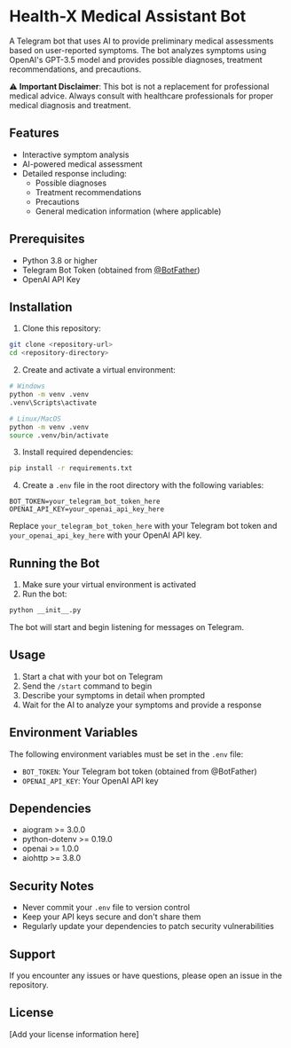  # Health-X Medical Assistant Bot

A Telegram bot that uses AI to provide preliminary medical assessments based on user-reported symptoms. The bot analyzes symptoms using OpenAI's GPT-3.5 model and provides possible diagnoses, treatment recommendations, and precautions.

⚠️ **Important Disclaimer**: This bot is not a replacement for professional medical advice. Always consult with healthcare professionals for proper medical diagnosis and treatment.

## Features

- Interactive symptom analysis
- AI-powered medical assessment
- Detailed response including:
  - Possible diagnoses
  - Treatment recommendations
  - Precautions
  - General medication information (where applicable)

## Prerequisites

- Python 3.8 or higher
- Telegram Bot Token (obtained from [@BotFather](https://t.me/BotFather))
- OpenAI API Key

## Installation

1. Clone this repository:
```bash
git clone <repository-url>
cd <repository-directory>
```

2. Create and activate a virtual environment:
```bash
# Windows
python -m venv .venv
.venv\Scripts\activate

# Linux/MacOS
python -m venv .venv
source .venv/bin/activate
```

3. Install required dependencies:
```bash
pip install -r requirements.txt
```

4. Create a `.env` file in the root directory with the following variables:
```env
BOT_TOKEN=your_telegram_bot_token_here
OPENAI_API_KEY=your_openai_api_key_here
```

Replace `your_telegram_bot_token_here` with your Telegram bot token and `your_openai_api_key_here` with your OpenAI API key.

## Running the Bot

1. Make sure your virtual environment is activated
2. Run the bot:
```bash
python __init__.py
```

The bot will start and begin listening for messages on Telegram.

## Usage

1. Start a chat with your bot on Telegram
2. Send the `/start` command to begin
3. Describe your symptoms in detail when prompted
4. Wait for the AI to analyze your symptoms and provide a response

## Environment Variables

The following environment variables must be set in the `.env` file:

- `BOT_TOKEN`: Your Telegram bot token (obtained from @BotFather)
- `OPENAI_API_KEY`: Your OpenAI API key

## Dependencies

- aiogram >= 3.0.0
- python-dotenv >= 0.19.0
- openai >= 1.0.0
- aiohttp >= 3.8.0

## Security Notes

- Never commit your `.env` file to version control
- Keep your API keys secure and don't share them
- Regularly update your dependencies to patch security vulnerabilities

## Support

If you encounter any issues or have questions, please open an issue in the repository.

## License

[Add your license information here]